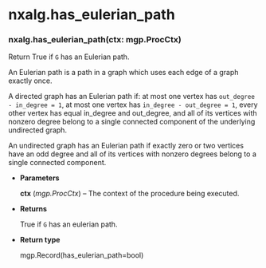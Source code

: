 # nxalg.has_eulerian_path


### nxalg.has_eulerian_path(ctx: mgp.ProcCtx)
Return True if `G` has an Eulerian path.

An Eulerian path is a path in a graph which uses each edge of a graph
exactly once.

A directed graph has an Eulerian path if:
at most one vertex has `out_degree - in_degree = 1`,
at most one vertex has `in_degree - out_degree = 1`,
every other vertex has equal in_degree and out_degree,
and all of its vertices with nonzero degree belong to a
single connected component of the underlying undirected graph.

An undirected graph has an Eulerian path if exactly zero or
two vertices have an odd degree and all of its vertices with
nonzero degrees belong to a single connected component.


* **Parameters**

    **ctx** (*mgp.ProcCtx*) – The context of the procedure being executed.



* **Returns**

    True if `G` has an eulerian path.



* **Return type**

    mgp.Record(has_eulerian_path=bool)
